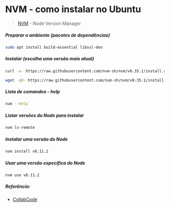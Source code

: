 # NVM - como instalar no Ubuntu

> [NVM](https://github.com/nvm-sh/nvm "Consulte a versão mais atual") - Node Version Manager


##### Preparar o ambiente (pacotes de dependências)
```bash
sudo apt install build-essential libssl-dev
```

##### Instalar (escolha uma versão mais atual)
```bash
curl -o- https://raw.githubusercontent.com/nvm-sh/nvm/v0.35.1/install.sh | bash
```

```bash
wget -qO- https://raw.githubusercontent.com/nvm-sh/nvm/v0.35.1/install.sh | bash
```
##### Lista de comandos - help
```bash
nvm --help
```
##### Listar versões do Node para instalar
```bash
nvm ls-remote
```

##### Instalar uma versão do Node
```bash
nvm install v8.11.2
```

##### Usar uma versão específica do Node
```bash
nvm use v8.11.2
```

##### Referência:
* [CollabCode](https://medium.com/collabcode/como-instalar-node-js-no-linux-corretamente-ubuntu-debian-elementary-os-729fb4c92f2d) 
